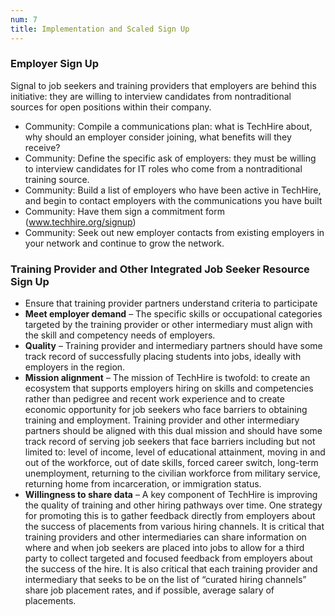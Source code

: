 ```yaml
---
num: 7
title: Implementation and Scaled Sign Up
---
```


### Employer Sign Up

Signal to job seekers and training providers that employers are behind this initiative: they are willing to interview candidates from nontraditional sources for open positions within their company. 

- Community: Compile a communications plan: what is TechHire about, why should an employer consider joining, what benefits will they receive? 
- Community: Define the specific ask of employers: they must be willing to interview candidates for IT roles who come from a nontraditional training source.
- Community: Build a list of employers who have been active in TechHire, and begin to contact employers with the communications you have built
- Community: Have them sign a commitment form (www.techhire.org/signup)
- Community: Seek out new employer contacts from existing employers in your network and continue to grow the network.  


### Training Provider and Other Integrated Job Seeker Resource Sign Up

- Ensure that training provider partners understand criteria to participate
 - **Meet employer demand** – The specific skills or occupational categories targeted by the training provider or other intermediary must align with the skill and competency needs of employers.
 - **Quality** – Training provider and intermediary partners should have some track record of successfully placing students into jobs, ideally with employers in the region.
 - **Mission alignment** – The mission of TechHire is twofold: to create an ecosystem that supports employers hiring on skills and competencies rather than pedigree and recent work experience and to create economic opportunity for job seekers who face barriers to obtaining training and employment. Training provider and other intermediary partners should be aligned with this dual mission and should have some track record of serving job seekers that face barriers including but not limited to: level of income, level of educational attainment, moving in and out of the workforce, out of date skills, forced career switch, long-term unemployment, returning to the civilian workforce from military service, returning home from incarceration, or immigration status.
 - **Willingness to share data** – A key component of TechHire is improving the quality of training and other hiring pathways over time. One strategy for promoting this is to gather feedback directly from employers about the success of placements from various hiring channels. It is critical that training providers and other intermediaries can share information on where and when job seekers are placed into jobs to allow for a third party to collect targeted and focused feedback from employers about the success of the hire. It is also critical that each training provider and intermediary that seeks to be on the list of “curated hiring channels” share job placement rates, and if possible, average salary of placements.
